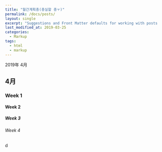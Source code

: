 ```yaml
---
title: "월간계획충(충실할 충ㅜ)"
permalink: /docs/posts/
layout: single
excerpt: "Suggestions and Front Matter defaults for working with posts."
last_modified_at: 2019-03-25
categories:
  - Markup
tags:
  - html
  - markup
---
```


2019年 4月
## 4月

### Week 1

#### Week 2

##### Week 3

###### Week 4 
d
